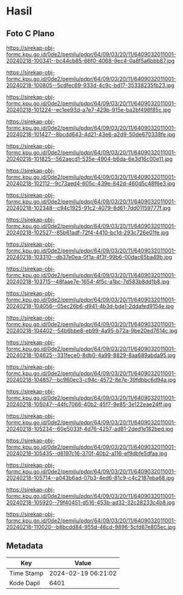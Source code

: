 # Hasil

## Foto C Plano

https://sirekap-obj-formc.kpu.go.id/0de2/pemilu/pdpr/64/09/03/20/11/6409032011001-20240218-100341--bc44cb85-66f0-4068-9ec4-0a8f5a6bbb87.jpg

https://sirekap-obj-formc.kpu.go.id/0de2/pemilu/pdpr/64/09/03/20/11/6409032011001-20240218-100805--5cdfec69-933d-4c9c-bd17-35338235fb23.jpg

https://sirekap-obj-formc.kpu.go.id/0de2/pemilu/pdpr/64/09/03/20/11/6409032011001-20240218-101224--ec1ee93d-a7e7-429b-915e-ba2bf498f85c.jpg

https://sirekap-obj-formc.kpu.go.id/0de2/pemilu/pdpr/64/09/03/20/11/6409032011001-20240218-101427--8bcdd643-4d21-43e6-a2d9-50de670338fe.jpg

https://sirekap-obj-formc.kpu.go.id/0de2/pemilu/pdpr/64/09/03/20/11/6409032011001-20240218-101825--562aecd1-535e-4904-b6da-6e3d16c00e11.jpg

https://sirekap-obj-formc.kpu.go.id/0de2/pemilu/pdpr/64/09/03/20/11/6409032011001-20240218-102112--9c73aed4-605c-439e-842d-460d5c48f6e3.jpg

https://sirekap-obj-formc.kpu.go.id/0de2/pemilu/pdpr/64/09/03/20/11/6409032011001-20240218-102348--c94c1925-91c2-4079-8d61-7dd01159777f.jpg

https://sirekap-obj-formc.kpu.go.id/0de2/pemilu/pdpr/64/09/03/20/11/6409032011001-20240218-102527--85b61adf-72f4-4410-bc1d-293c726e01fe.jpg

https://sirekap-obj-formc.kpu.go.id/0de2/pemilu/pdpr/64/09/03/20/11/6409032011001-20240218-103310--db37e0ea-0f1a-4f3f-99b6-00dac65ba49b.jpg

https://sirekap-obj-formc.kpu.go.id/0de2/pemilu/pdpr/64/09/03/20/11/6409032011001-20240218-103715--48faae7e-1654-4f5c-a1bc-7d583b8dd1b8.jpg

https://sirekap-obj-formc.kpu.go.id/0de2/pemilu/pdpr/64/09/03/20/11/6409032011001-20240218-104056--05ec26b6-d941-4b3d-bde1-2ddafed9154e.jpg

https://sirekap-obj-formc.kpu.go.id/0de2/pemilu/pdpr/64/09/03/20/11/6409032011001-20240218-104402--54b6bbe8-eb99-4a95-b72a-9be20ed7614c.jpg

https://sirekap-obj-formc.kpu.go.id/0de2/pemilu/pdpr/64/09/03/20/11/6409032011001-20240218-104625--331fece0-8db0-4a99-8829-8aa689abda95.jpg

https://sirekap-obj-formc.kpu.go.id/0de2/pemilu/pdpr/64/09/03/20/11/6409032011001-20240218-104857--bc960ec3-c94c-4572-8e7e-39fdbbc6d94a.jpg

https://sirekap-obj-formc.kpu.go.id/0de2/pemilu/pdpr/64/09/03/20/11/6409032011001-20240218-105047--44fc7066-40b2-45f7-9e85-3e122eae24ff.jpg

https://sirekap-obj-formc.kpu.go.id/0de2/pemilu/pdpr/64/09/03/20/11/6409032011001-20240218-105234--60e5033f-4d76-4257-ad81-2ded1e182bed.jpg

https://sirekap-obj-formc.kpu.go.id/0de2/pemilu/pdpr/64/09/03/20/11/6409032011001-20240218-105435--d6197c16-370f-40b2-a116-ef9dbfe5dfaa.jpg

https://sirekap-obj-formc.kpu.go.id/0de2/pemilu/pdpr/64/09/03/20/11/6409032011001-20240218-105714--a043b6ad-07b3-4ed6-81c9-c4c2187eba68.jpg

https://sirekap-obj-formc.kpu.go.id/0de2/pemilu/pdpr/64/09/03/20/11/6409032011001-20240218-105920--79f40451-d516-453b-ad32-32c28233c4b8.jpg

https://sirekap-obj-formc.kpu.go.id/0de2/pemilu/pdpr/64/09/03/20/11/6409032011001-20240218-110020--b8bcdd84-955d-46cd-9896-5cfd67e805ec.jpg


## Metadata

| Key        | Value               |
| ---------- | ------------------- |
| Time Stamp | 2024-02-19 06:21:02 |
| Kode Dapil | 6401                |



